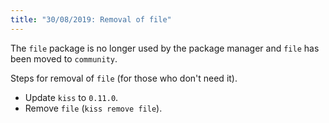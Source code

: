 ```yaml
---
title: "30/08/2019: Removal of file"
---
```


The `file` package is no longer used by the package manager and `file` has been moved to `community`.

Steps for removal of `file` (for those who don't need it).

- Update `kiss` to `0.11.0`.
- Remove `file` (`kiss remove file`).
